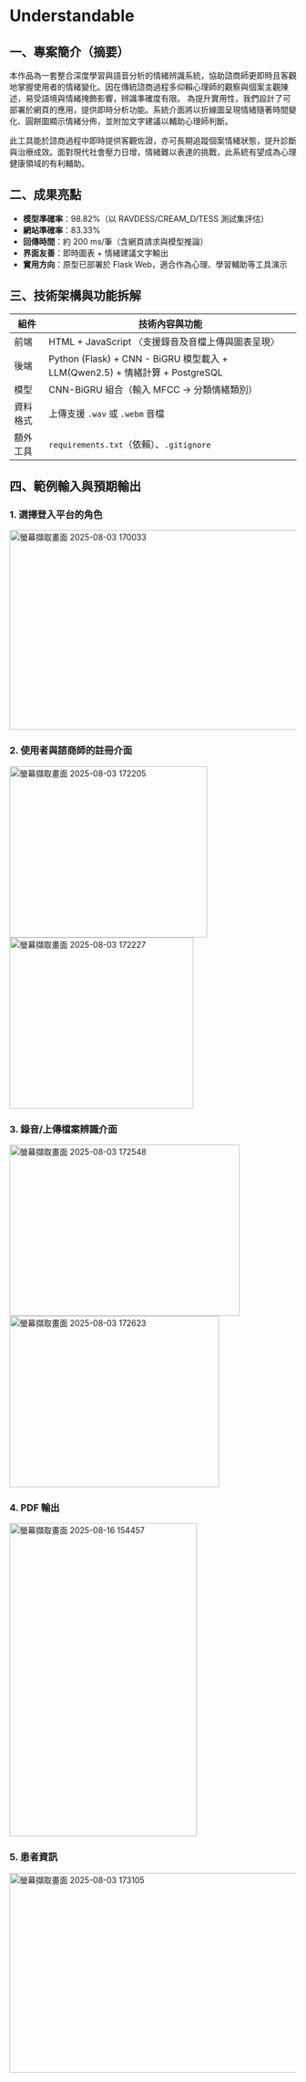 # Understandable

##  一、專案簡介（摘要）
本作品為一套整合深度學習與語音分析的情緒辨識系統，協助諮商師更即時且客觀地掌握使用者的情緒變化。因在傳統諮商過程多仰賴心理師的觀察與個案主觀陳述，易受語境與情緒掩飾影響，辨識準確度有限。
為提升實用性，我們設計了可部署於網頁的應用，提供即時分析功能。系統介面將以折線圖呈現情緒隨著時間變化、圓餅圖顯示情緒分佈，並附加文字建議以輔助心理師判斷。

此工具能於諮商過程中即時提供客觀佐證，亦可長期追蹤個案情緒狀態，提升診斷與治療成效。面對現代社會壓力日增，情緒難以表達的挑戰，此系統有望成為心理健康領域的有利輔助。

## 二、成果亮點
- **模型準確率**：98.82%（以 RAVDESS/CREAM_D/TESS 測試集評估）
- **網站準確率**：83.33% 
- **回傳時間**：約 200 ms/筆（含網頁請求與模型推論）
- **界面友善**：即時圖表 + 情緒建議文字輸出
- **實用方向**：原型已部署於 Flask Web，適合作為心理、學習輔助等工具演示

## 三、技術架構與功能拆解 
| 組件         | 技術內容與功能                                                   |
|--------------|------------------------------------------------------------------|
| 前端        | HTML + JavaScript 〈支援錄音及音檔上傳與圖表呈現〉                     |
| 後端        | Python (Flask) + CNN - BiGRU 模型載入 + LLM(Qwen2.5) + 情緒計算 + PostgreSQL  |
| 模型        | CNN-BiGRU 組合（輸入 MFCC → 分類情緒類別）                        |
| 資料格式    | 上傳支援 `.wav` 或 `.webm` 音檔                                     |
| 額外工具    | `requirements.txt`（依賴）、`.gitignore`                          |

## 四、範例輸入與預期輸出
### 1. 選擇登入平台的角色
<img width="616" height="350" alt="螢幕擷取畫面 2025-08-03 170033" src="https://github.com/user-attachments/assets/ac23f6f7-c228-4bdb-b00b-2d489b8f13b0" />

### 2. 使用者與諮商師的註冊介面

<img width="347" height="300" alt="螢幕擷取畫面 2025-08-03 172205" src="https://github.com/user-attachments/assets/47c5bf96-8d40-4798-91a5-9233c9bd7b99" />
<img width="323" height="300" alt="螢幕擷取畫面 2025-08-03 172227" src="https://github.com/user-attachments/assets/187bb34a-fd63-4b8a-870a-c980d60e15f4" />

### 3. 錄音/上傳檔案辨識介面

<img width="404" height="300" alt="螢幕擷取畫面 2025-08-03 172548" src="https://github.com/user-attachments/assets/cedefa55-7eb4-4e3d-b279-bfa9a747e5cc" />
<img width="368" height="300" alt="螢幕擷取畫面 2025-08-03 172623" src="https://github.com/user-attachments/assets/9348f5a3-c15f-4af8-9fb1-be3334655040" />

### 4. PDF 輸出
<img width="329" height="549" alt="螢幕擷取畫面 2025-08-16 154457" src="https://github.com/user-attachments/assets/5b8ecbeb-1c46-486b-9059-031506d878a8" />

### 5. 患者資訊
<img width="634" height="350" alt="螢幕擷取畫面 2025-08-03 173105" src="https://github.com/user-attachments/assets/10207232-6328-4025-804e-ad769aebd3ee" />
